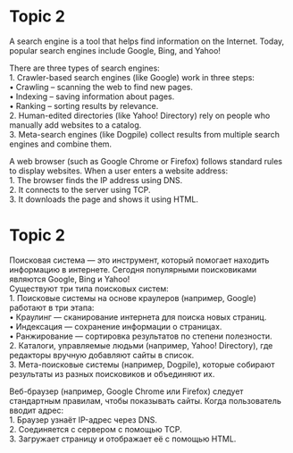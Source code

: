 # Topic 2

A search engine is a tool that helps find information on the Internet. Today, popular search engines include Google, Bing, and Yahoo!<br>

There are three types of search engines:<br>
	1.	Crawler-based search engines (like Google) work in three steps:<br>
	•	Crawling – scanning the web to find new pages.<br>
	•	Indexing – saving information about pages.<br>
	•	Ranking – sorting results by relevance.<br>
	2.	Human-edited directories (like Yahoo! Directory) rely on people who manually add websites to a catalog.<br>
	3.	Meta-search engines (like Dogpile) collect results from multiple search engines and combine them.<br>

A web browser (such as Google Chrome or Firefox) follows standard rules to display websites. When a user enters a website address:<br>
	1.	The browser finds the IP address using DNS.<br>
	2.	It connects to the server using TCP.<br>
	3.	It downloads the page and shows it using HTML.<br>


# Topic 2
Поисковая система — это инструмент, который помогает находить информацию в интернете. Сегодня популярными поисковиками являются Google, Bing и Yahoo!
<br>
Существуют три типа поисковых систем:<br>
	1.	Поисковые системы на основе краулеров (например, Google) работают в три этапа:<br>
	•	Краулинг — сканирование интернета для поиска новых страниц.<br>
	•	Индексация — сохранение информации о страницах.<br>
	•	Ранжирование — сортировка результатов по степени полезности.<br>
	2.	Каталоги, управляемые людьми (например, Yahoo! Directory), где редакторы вручную добавляют сайты в список.<br>
	3.	Мета-поисковые системы (например, Dogpile), которые собирают результаты из разных поисковиков и объединяют их.<br>

Веб-браузер (например, Google Chrome или Firefox) следует стандартным правилам, чтобы показывать сайты. Когда пользователь вводит адрес:<br>
	1.	Браузер узнаёт IP-адрес через DNS.<br>
	2.	Соединяется с сервером с помощью TCP.<br>
	3.	Загружает страницу и отображает её с помощью HTML.<br>